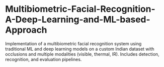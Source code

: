 # Multibiometric-Facial-Recognition-A-Deep-Learning-and-ML-based-Approach
Implementation of a multibiometric facial recognition system using traditional ML and deep learning models on a custom Indian dataset with occlusions and multiple modalities (visible, thermal, IR). Includes detection, recognition, and evaluation pipelines.
